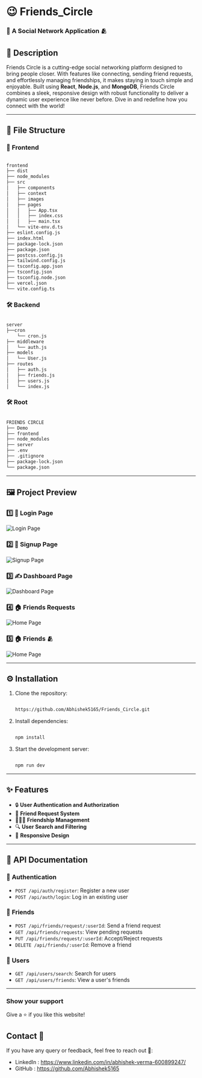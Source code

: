 
# 😉 **Friends_Circle**  

### 🫣 **A Social Network Application** 🫂 

## 📖 **Description**  

Friends Circle is a cutting-edge social networking platform designed to bring people closer. With features like connecting, sending friend requests, and effortlessly managing friendships, it makes staying in touch simple and enjoyable. Built using **React**, **Node.js**, and **MongoDB**, Friends Circle combines a sleek, responsive design with robust functionality to deliver a dynamic user experience like never before. Dive in and redefine how you connect with the world!  

---

## 📂 **File Structure**  

### 🎨 **Frontend**  

```bash

frontend
├── dist
├── node_modules
├── src
│   ├── components
│   ├── context
│   ├── images
│   ├── pages
│   │   ├── App.tsx
│   │   ├── index.css
│   │   ├── main.tsx
│   └── vite-env.d.ts
├── eslint.config.js
├── index.html
├── package-lock.json
├── package.json
├── postcss.config.js
├── tailwind.config.js
├── tsconfig.app.json
├── tsconfig.json
├── tsconfig.node.json
├── vercel.json
└── vite.config.ts

```

### 🛠️ **Backend**  

```bash

server
├──cron
    └── cron.js
├── middleware
│   └── auth.js
├── models
│   └── User.js
├── routes
│   ├── auth.js
│   ├── friends.js
│   ├── users.js
│   └── index.js

```

### 🛠️ **Root**  

```bash

FRIENDS CIRCLE
├── Demo
├── frontend
├── node_modules
├── server
├── .env
├── .gitignore
├── package-lock.json
└── package.json

```
---

## 🖼️ **Project Preview**  


### 1️⃣ 🔐 **Login Page** 
![Login Page](https://github.com/Abhishek5165/Friends_Circle/blob/main/Demo/A.png)  

### 2️⃣ 🔐 **Signup Page** 
![Signup Page](https://github.com/Abhishek5165/Friends_Circle/blob/main/Demo/E.png)  

### 3️⃣ ✍️ **Dashboard Page**  
![Dashboard Page](https://github.com/Abhishek5165/Friends_Circle/blob/main/Demo/B.png)  

### 4️⃣ 🏠 **Friends Requests**  
![Home Page](https://github.com/Abhishek5165/Friends_Circle/blob/main/Demo/C.png)  

### 5️⃣ 🏠 **Friends 🫂**  
![Home Page](https://github.com/Abhishek5165/Friends_Circle/blob/main/Demo/D.png)  

---

## ⚙️ **Installation**   
 

1. Clone the repository:
   
   ```bash

   https://github.com/Abhishek5165/Friends_Circle.git

   ```  
2. Install dependencies:
   
   ```bash

   npm install

   ```  
3. Start the development server:
 
   ```bash

   npm run dev

   ```  
---

## ✨ **Features**  

- 🔒 **User Authentication and Authorization**  
- 🤝 **Friend Request System**  
- 🧑‍🤝‍🧑 **Friendship Management**  
- 🔍 **User Search and Filtering**  
- 📱 **Responsive Design**  

---

## 📡 **API Documentation**  

### 🔑 **Authentication**  

- `POST /api/auth/register`: Register a new user  
- `POST /api/auth/login`: Log in an existing user  

### 🤝 **Friends**  

- `POST /api/friends/request/:userId`: Send a friend request  
- `GET /api/friends/requests`: View pending requests  
- `PUT /api/friends/request/:userId`: Accept/Reject requests  
- `DELETE /api/friends/:userId`: Remove a friend  

### 👥 **Users**  

- `GET /api/users/search`: Search for users  
- `GET /api/users/friends`: View a user's friends    

---

### Show your support

Give a ⭐ if you like this website!

## Contact 🌟
If you have any query or feedback, feel free to reach out 💖:
- LinkedIn : https://www.linkedin.com/in/abhishek-verma-600899247/
- GitHub : https://github.com/Abhishek5165
